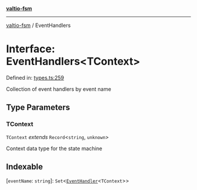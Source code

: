 [**valtio-fsm**](../README.md)

***

[valtio-fsm](../globals.md) / EventHandlers

# Interface: EventHandlers\<TContext\>

Defined in: [types.ts:259](https://github.com/valtiojs/valtio-fsm/blob/1b855f4c52c53780ab3525907650e73542c9fda4/src/types.ts#L259)

Collection of event handlers by event name

## Type Parameters

### TContext

`TContext` *extends* `Record`\<`string`, `unknown`\>

Context data type for the state machine

## Indexable

\[`eventName`: `string`\]: `Set`\<[`EventHandler`](../type-aliases/EventHandler.md)\<`TContext`\>\>
